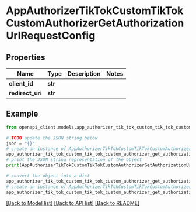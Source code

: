 # AppAuthorizerTikTokCustomTikTokCustomAuthorizerGetAuthorizationUrlRequestConfig


## Properties

Name | Type | Description | Notes
------------ | ------------- | ------------- | -------------
**client_id** | **str** |  | 
**redirect_uri** | **str** |  | 

## Example

```python
from openapi_client.models.app_authorizer_tik_tok_custom_tik_tok_custom_authorizer_get_authorization_url_request_config import AppAuthorizerTikTokCustomTikTokCustomAuthorizerGetAuthorizationUrlRequestConfig

# TODO update the JSON string below
json = "{}"
# create an instance of AppAuthorizerTikTokCustomTikTokCustomAuthorizerGetAuthorizationUrlRequestConfig from a JSON string
app_authorizer_tik_tok_custom_tik_tok_custom_authorizer_get_authorization_url_request_config_instance = AppAuthorizerTikTokCustomTikTokCustomAuthorizerGetAuthorizationUrlRequestConfig.from_json(json)
# print the JSON string representation of the object
print(AppAuthorizerTikTokCustomTikTokCustomAuthorizerGetAuthorizationUrlRequestConfig.to_json())

# convert the object into a dict
app_authorizer_tik_tok_custom_tik_tok_custom_authorizer_get_authorization_url_request_config_dict = app_authorizer_tik_tok_custom_tik_tok_custom_authorizer_get_authorization_url_request_config_instance.to_dict()
# create an instance of AppAuthorizerTikTokCustomTikTokCustomAuthorizerGetAuthorizationUrlRequestConfig from a dict
app_authorizer_tik_tok_custom_tik_tok_custom_authorizer_get_authorization_url_request_config_from_dict = AppAuthorizerTikTokCustomTikTokCustomAuthorizerGetAuthorizationUrlRequestConfig.from_dict(app_authorizer_tik_tok_custom_tik_tok_custom_authorizer_get_authorization_url_request_config_dict)
```
[[Back to Model list]](../README.md#documentation-for-models) [[Back to API list]](../README.md#documentation-for-api-endpoints) [[Back to README]](../README.md)



